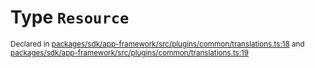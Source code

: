 # Type `Resource`
<sub>Declared in [packages/sdk/app-framework/src/plugins/common/translations.ts:18](https://github.com/dxos/dxos/blob/516b7546a/packages/sdk/app-framework/src/plugins/common/translations.ts#L18) and [packages/sdk/app-framework/src/plugins/common/translations.ts:19](https://github.com/dxos/dxos/blob/516b7546a/packages/sdk/app-framework/src/plugins/common/translations.ts#L19)</sub>






